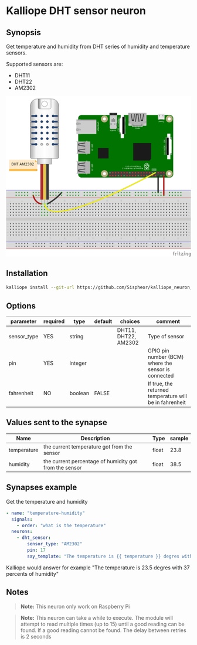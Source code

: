 # Kalliope DHT sensor neuron

## Synopsis

Get temperature and humidity from DHT series of humidity and temperature sensors.

Supported sensors are:
- DHT11
- DHT22
- AM2302

![kalliope_neuron_dht_sensor](images/kalliope_neuron_dht_sensor.png)

## Installation

```bash
kalliope install --git-url https://github.com/Sispheor/kalliope_neuron_dht_sensor.git
```

## Options

| parameter   | required | type    | default | choices              | comment                                                 |
|-------------|----------|---------|---------|----------------------|---------------------------------------------------------|
| sensor_type | YES      | string  |         | DHT11, DHT22, AM2302 | Type of sensor                                          |
| pin         | YES      | integer |         |                      | GPIO pin number (BCM) where the sensor is connected     |
| fahrenheit  | NO       | boolean | FALSE   |                      | If true, the returned temperature will be in fahrenheit |


## Values sent to the synapse

| Name        | Description                                            | Type  | sample |
|-------------|--------------------------------------------------------|-------|--------|
| temperature | the current temperature got from the sensor            | float | 23.8   |
| humidity    | the current percentage of humidity got from the sensor | float | 38.5   |

## Synapses example

Get the temperature and humidity
```yml
- name: "temperature-humidity"
  signals:
    - order: "what is the temperature"
  neurons:
    - dht_sensor:
        sensor_type: "AM2302"
        pin: 17
        say_template: "The temperature is {{ temperature }} degres with {{ humidity }} percents of humidity"
```

Kalliope would answer for example "The temperature is 23.5 degres with 37 percents of humidity"

## Notes

> **Note:** This neuron only work on Raspberry Pi

> **Note:** This neuron can take a while to execute. The module will attempt to read
    multiple times (up to 15) until a good reading can be
    found. If a good reading cannot be found. The delay between retries is 2 seconds
